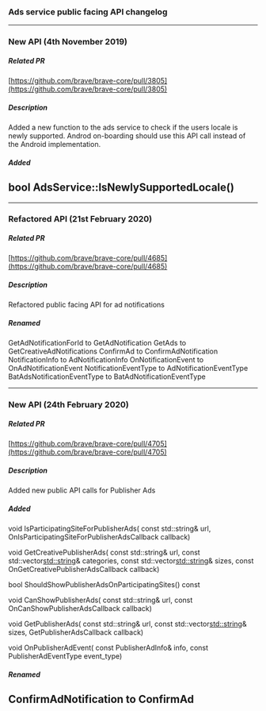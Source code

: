 ### Ads service public facing API changelog

---
### New API (4th November 2019)
##### Related PR

[https://github.com/brave/brave-core/pull/3805](https://github.com/brave/brave-core/pull/3805)

##### Description

Added a new function to the ads service to check if the users locale is newly
supported. Androd on-boarding should use this API call instead of the Android
implementation.

##### Added

bool AdsService::IsNewlySupportedLocale()
---

---
### Refactored API (21st February 2020)
##### Related PR

[https://github.com/brave/brave-core/pull/4685](https://github.com/brave/brave-core/pull/4685)

##### Description

Refactored public facing API for ad notifications

##### Renamed

GetAdNotificationForId to GetAdNotification
GetAds to GetCreativeAdNotifications
ConfirmAd to ConfirmAdNotification
NotificationInfo to AdNotificationInfo
OnNotificationEvent to OnAdNotificationEvent
NotificationEventType to AdNotificationEventType
BatAdsNotificationEventType to BatAdNotificationEventType

---
### New API (24th February 2020)
##### Related PR

[https://github.com/brave/brave-core/pull/4705](https://github.com/brave/brave-core/pull/4705)

##### Description

Added new public API calls for Publisher Ads

##### Added

void IsParticipatingSiteForPublisherAds(
    const std::string& url,
    OnIsParticipatingSiteForPublisherAdsCallback callback)

void GetCreativePublisherAds(
    const std::string& url,
    const std::vector<std::string>& categories,
    const std::vector<std::string>& sizes,
    const OnGetCreativePublisherAdsCallback callback)

bool ShouldShowPublisherAdsOnParticipatingSites() const

void CanShowPublisherAds(
    const std::string& url,
    const OnCanShowPublisherAdsCallback callback)

void GetPublisherAds(
    const std::string& url,
    const std::vector<std::string>& sizes,
    GetPublisherAdsCallback callback)

void OnPublisherAdEvent(
    const PublisherAdInfo& info,
    const PublisherAdEventType event_type)

##### Renamed

ConfirmAdNotification to ConfirmAd
---

